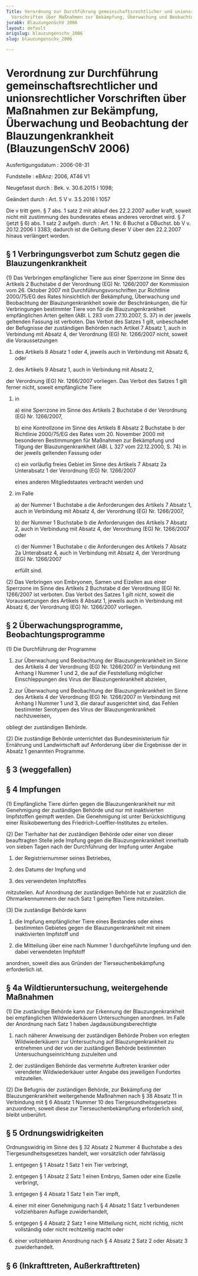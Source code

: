 ```yaml
---
Title: Verordnung zur Durchführung gemeinschaftsrechtlicher und unionsrechtlicher
  Vorschriften über Maßnahmen zur Bekämpfung, Überwachung und Beobachtung der Blauzungenkrankheit
jurabk: BlauzungenSchV 2006
layout: default
origslug: blauzungenschv_2006
slug: blauzungenschv_2006

---
```


# Verordnung zur Durchführung gemeinschaftsrechtlicher und unionsrechtlicher Vorschriften über Maßnahmen zur Bekämpfung, Überwachung und Beobachtung der Blauzungenkrankheit (BlauzungenSchV 2006)

Ausfertigungsdatum
:   2006-08-31

Fundstelle
:   eBAnz: 2006, AT46 V1

Neugefasst durch
:   Bek. v. 30.6.2015 I 1098;

Geändert durch
:   Art. 5 V v. 3.5.2016 I 1057

Die v tritt gem. § 7 abs. 1 satz 2 mit ablauf des 22.2.2007 außer kraft, soweit nicht mit zustimmung des bundesrates etwas anderes verordnet wird. § 7 (jetzt § 6) abs. 1 satz 2 aufgeh. durch
:   Art. 1 Nr. 6 Buchst a DBuchst. bb V v. 20.12.2006 I 3383; dadurch ist die Geltung dieser V über den 22.2.2007 hinaus verlängert worden.


## § 1 Verbringungsverbot zum Schutz gegen die Blauzungenkrankheit

(1) Das Verbringen empfänglicher Tiere aus einer Sperrzone im Sinne
des Artikels 2 Buchstabe d der Verordnung (EG) Nr. 1266/2007 der
Kommission vom 26. Oktober 2007 mit Durchführungsvorschriften zur
Richtlinie 2000/75/EG des Rates hinsichtlich der Bekämpfung,
Überwachung und Beobachtung der Blauzungenkrankheit sowie der
Beschränkungen, die für Verbringungen bestimmter Tiere von für die
Blauzungenkrankheit empfänglichen Arten gelten (ABl. L 283 vom
27\.10.2007, S. 37) in der jeweils geltenden Fassung ist verboten. Das
Verbot des Satzes 1 gilt, unbeschadet der Befugnisse der zuständigen
Behörden nach Artikel 7 Absatz 1, auch in Verbindung mit Absatz 4, der
Verordnung (EG) Nr. 1266/2007 nicht, soweit die Voraussetzungen

1.  des Artikels 8 Absatz 1 oder 4, jeweils auch in Verbindung mit Absatz
    6, oder


2.  des Artikels 9 Absatz 1, auch in Verbindung mit Absatz 2,



der Verordnung (EG) Nr. 1266/2007 vorliegen. Das Verbot des Satzes 1
gilt ferner nicht, soweit empfängliche Tiere

1.  in

    a)  eine Sperrzone im Sinne des Artikels 2 Buchstabe d der Verordnung (EG)
        Nr. 1266/2007,


    b)  eine Kontrollzone im Sinne des Artikels 8 Absatz 2 Buchstabe b der
        Richtlinie 2000/75/EG des Rates vom 20. November 2000 mit besonderen
        Bestimmungen für Maßnahmen zur Bekämpfung und Tilgung der
        Blauzungenkrankheit (ABl. L 327 vom 22.12.2000, S. 74) in der jeweils
        geltenden Fassung oder


    c)  ein vorläufig freies Gebiet im Sinne des Artikels 7 Absatz 2a
        Unterabsatz 1 der Verordnung (EG) Nr. 1266/2007



    eines anderen Mitgliedstaates verbracht werden und


2.  im Falle

    a)  der Nummer 1 Buchstabe a die Anforderungen des Artikels 7 Absatz 1,
        auch in Verbindung mit Absatz 4, der Verordnung (EG) Nr. 1266/2007,


    b)  der Nummer 1 Buchstabe b die Anforderungen des Artikels 7 Absatz 2,
        auch in Verbindung mit Absatz 4, der Verordnung (EG) Nr. 1266/2007
        oder


    c)  der Nummer 1 Buchstabe c die Anforderungen des Artikels 7 Absatz 2a
        Unterabsatz 4, auch in Verbindung mit Absatz 4, der Verordnung (EG)
        Nr. 1266/2007



    erfüllt sind.




(2) Das Verbringen von Embryonen, Samen und Eizellen aus einer
Sperrzone im Sinne des Artikels 2 Buchstabe d der Verordnung (EG) Nr.
1266/2007 ist verboten. Das Verbot des Satzes 1 gilt nicht, soweit die
Voraussetzungen des Artikels 8 Absatz 1, jeweils auch in Verbindung
mit Absatz 6, der Verordnung (EG) Nr. 1266/2007 vorliegen.


## § 2 Überwachungsprogramme, Beobachtungsprogramme

(1) Die Durchführung der Programme

1.  zur Überwachung und Beobachtung der Blauzungenkrankheit im Sinne des
    Artikels 4 der Verordnung (EG) Nr. 1266/2007 in Verbindung mit Anhang
    I Nummer 1 und 2, die auf die Feststellung möglicher Einschleppungen
    des Virus der Blauzungenkrankheit abzielen,


2.  zur Überwachung und Beobachtung der Blauzungenkrankheit im Sinne des
    Artikels 4 der Verordnung (EG) Nr. 1266/2007 in Verbindung mit Anhang
    I Nummer 1 und 3, die darauf ausgerichtet sind, das Fehlen bestimmter
    Serotypen des Virus der Blauzungenkrankheit nachzuweisen,



obliegt der zuständigen Behörde.

(2) Die zuständige Behörde unterrichtet das Bundesministerium für
Ernährung und Landwirtschaft auf Anforderung über die Ergebnisse der
in Absatz 1 genannten Programme.


## § 3 (weggefallen)



## § 4 Impfungen

(1) Empfängliche Tiere dürfen gegen die Blauzungenkrankheit nur mit
Genehmigung der zuständigen Behörde und nur mit inaktivierten
Impfstoffen geimpft werden. Die Genehmigung ist unter Berücksichtigung
einer Risikobewertung des Friedrich-Loeffler-Institutes zu erteilen.

(2) Der Tierhalter hat der zuständigen Behörde oder einer von dieser
beauftragten Stelle jede Impfung gegen die Blauzungenkrankheit
innerhalb von sieben Tagen nach der Durchführung der Impfung unter
Angabe

1.  der Registriernummer seines Betriebes,


2.  des Datums der Impfung und


3.  des verwendeten Impfstoffes



mitzuteilen. Auf Anordnung der zuständigen Behörde hat er zusätzlich
die Ohrmarkennummern der nach Satz 1 geimpften Tiere mitzuteilen.

(3) Die zuständige Behörde kann

1.  die Impfung empfänglicher Tiere eines Bestandes oder eines bestimmten
    Gebietes gegen die Blauzungenkrankheit mit einem inaktivierten
    Impfstoff und


2.  die Mitteilung über eine nach Nummer 1 durchgeführte Impfung und den
    dabei verwendeten Impfstoff



anordnen, soweit dies aus Gründen der Tierseuchenbekämpfung
erforderlich ist.


## § 4a Wildtieruntersuchung, weitergehende Maßnahmen

(1) Die zuständige Behörde kann zur Erkennung der Blauzungenkrankheit
bei empfänglichen Wildwiederkäuern Untersuchungen anordnen. Im Falle
der Anordnung nach Satz 1 haben Jagdausübungsberechtigte

1.  nach näherer Anweisung der zuständigen Behörde Proben von erlegten
    Wildwiederkäuern zur Untersuchung auf Blauzungenkrankheit zu entnehmen
    und der von der zuständigen Behörde bestimmten
    Untersuchungseinrichtung zuzuleiten und


2.  der zuständigen Behörde das vermehrte Auftreten kranker oder
    verendeter Wildwiederkäuer unter Angabe des jeweiligen Fundortes
    mitzuteilen.




(2) Die Befugnis der zuständigen Behörde, zur Bekämpfung der
Blauzungenkrankheit weitergehende Maßnahmen nach § 38 Absatz 11 in
Verbindung mit § 6 Absatz 1 Nummer 10 des Tiergesundheitsgesetzes
anzuordnen, soweit diese zur Tierseuchenbekämpfung erforderlich sind,
bleibt unberührt.


## § 5 Ordnungswidrigkeiten

Ordnungswidrig im Sinne des § 32 Absatz 2 Nummer 4 Buchstabe a des
Tiergesundheitsgesetzes handelt, wer vorsätzlich oder fahrlässig

1.  entgegen § 1 Absatz 1 Satz 1 ein Tier verbringt,


2.  entgegen § 1 Absatz 2 Satz 1 einen Embryo, Samen oder eine Eizelle
    verbringt,


3.  entgegen § 4 Absatz 1 Satz 1 ein Tier impft,


4.  einer mit einer Genehmigung nach § 4 Absatz 1 Satz 1 verbundenen
    vollziehbaren Auflage zuwiderhandelt,


5.  entgegen § 4 Absatz 2 Satz 1 eine Mitteilung nicht, nicht richtig,
    nicht vollständig oder nicht rechtzeitig macht oder


6.  einer vollziehbaren Anordnung nach § 4 Absatz 2 Satz 2 oder Absatz 3
    zuwiderhandelt.





## § 6 (Inkrafttreten, Außerkrafttreten)


